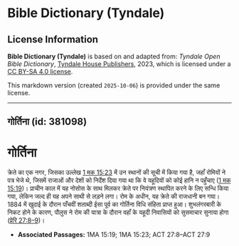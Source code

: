# Bible Dictionary (Tyndale)

## License Information

**Bible Dictionary (Tyndale)** is based on and adapted from: _Tyndale Open Bible Dictionary_, [Tyndale House Publishers](https://tyndaleopenresources.com/), 2023, which is licensed under a [CC BY-SA 4.0 license](https://creativecommons.org/licenses/by-sa/4.0/legalcode.en).

This markdown version (created `2025-10-06`) is provided under the same license.



--------------------------------

## गोर्तिना (id: 381098)

गोर्तिना
========

क्रेते का एक नगर, जिसका उल्लेख [1 मक 15:23](https://ref.ly/1Macc15:23) में उन स्थानों की सूची में किया गया है, जहाँ रोमियों ने पत्र भेजे थे, जिसमें राजाओं और देशों को निर्देश दिया गया था कि वे यहूदियों को कोई हानि न पहुँचाए ([1 मक 15:19](https://ref.ly/1Macc15:19))। प्राचीन काल में यह नोसोस के साथ मिलकर क्रेते पर नियंत्रण स्थापित करने के लिए सन्धि किया गया, लेकिन जल्द ही यह अपने साथी से लड़ने लगा। रोम के अधीन, यह क्रेते की राजधानी बन गया। 1884 में खुदाई के दौरान पाँचवीं शताब्दी ईसा पूर्व का गोर्तिना विधि संहिता प्राप्त हुआ। शुभलंगरबारी के निकट होने के कारण, पौलुस ने रोम की यात्रा के दौरान वहाँ के यहूदी निवासियों को सुसमाचार सुनाया होगा ([प्रेरि 27:8–9](https://ref.ly/Acts27:8-Acts27:9))।

* **Associated Passages:** 1MA 15:19; 1MA 15:23; ACT 27:8–ACT 27:9

